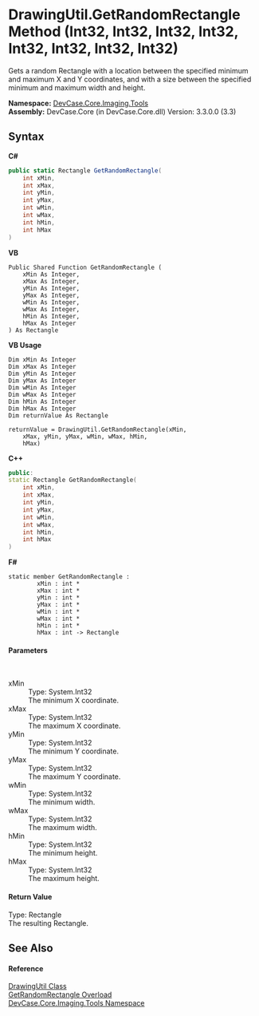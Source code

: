 # DrawingUtil.GetRandomRectangle Method (Int32, Int32, Int32, Int32, Int32, Int32, Int32, Int32)
 

Gets a random Rectangle with a location between the specified minimum and maximum X and Y coordinates, and with a size between the specified minimum and maximum width and height.

**Namespace:**&nbsp;<a href="N_DevCase_Core_Imaging_Tools">DevCase.Core.Imaging.Tools</a><br />**Assembly:**&nbsp;DevCase.Core (in DevCase.Core.dll) Version: 3.3.0.0 (3.3)

## Syntax

**C#**<br />
``` C#
public static Rectangle GetRandomRectangle(
	int xMin,
	int xMax,
	int yMin,
	int yMax,
	int wMin,
	int wMax,
	int hMin,
	int hMax
)
```

**VB**<br />
``` VB
Public Shared Function GetRandomRectangle ( 
	xMin As Integer,
	xMax As Integer,
	yMin As Integer,
	yMax As Integer,
	wMin As Integer,
	wMax As Integer,
	hMin As Integer,
	hMax As Integer
) As Rectangle
```

**VB Usage**<br />
``` VB Usage
Dim xMin As Integer
Dim xMax As Integer
Dim yMin As Integer
Dim yMax As Integer
Dim wMin As Integer
Dim wMax As Integer
Dim hMin As Integer
Dim hMax As Integer
Dim returnValue As Rectangle

returnValue = DrawingUtil.GetRandomRectangle(xMin, 
	xMax, yMin, yMax, wMin, wMax, hMin, 
	hMax)
```

**C++**<br />
``` C++
public:
static Rectangle GetRandomRectangle(
	int xMin, 
	int xMax, 
	int yMin, 
	int yMax, 
	int wMin, 
	int wMax, 
	int hMin, 
	int hMax
)
```

**F#**<br />
``` F#
static member GetRandomRectangle : 
        xMin : int * 
        xMax : int * 
        yMin : int * 
        yMax : int * 
        wMin : int * 
        wMax : int * 
        hMin : int * 
        hMax : int -> Rectangle 

```


#### Parameters
&nbsp;<dl><dt>xMin</dt><dd>Type: System.Int32<br />The minimum X coordinate.</dd><dt>xMax</dt><dd>Type: System.Int32<br />The maximum X coordinate.</dd><dt>yMin</dt><dd>Type: System.Int32<br />The minimum Y coordinate.</dd><dt>yMax</dt><dd>Type: System.Int32<br />The maximum Y coordinate.</dd><dt>wMin</dt><dd>Type: System.Int32<br />The minimum width.</dd><dt>wMax</dt><dd>Type: System.Int32<br />The maximum width.</dd><dt>hMin</dt><dd>Type: System.Int32<br />The minimum height.</dd><dt>hMax</dt><dd>Type: System.Int32<br />The maximum height.</dd></dl>

#### Return Value
Type: Rectangle<br />The resulting Rectangle.

## See Also


#### Reference
<a href="T_DevCase_Core_Imaging_Tools_DrawingUtil">DrawingUtil Class</a><br /><a href="Overload_DevCase_Core_Imaging_Tools_DrawingUtil_GetRandomRectangle">GetRandomRectangle Overload</a><br /><a href="N_DevCase_Core_Imaging_Tools">DevCase.Core.Imaging.Tools Namespace</a><br />